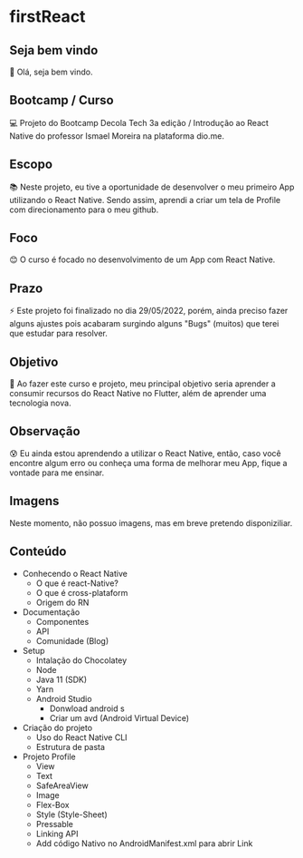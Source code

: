 # firstReact

## Seja bem vindo

👋 Olá, seja bem vindo.

## Bootcamp / Curso

💻 Projeto do Bootcamp Decola Tech 3a edição / Introdução ao React Native do professor Ismael Moreira na plataforma dio.me.

## Escopo

📚 Neste projeto, eu tive a oportunidade de desenvolver o meu primeiro App utilizando o React Native. Sendo assim, aprendi a criar um tela de Profile com direcionamento para o meu github.

## Foco

😊 O curso é focado no desenvolvimento de um App com React Native.

## Prazo

⚡ Este projeto foi finalizado no dia 29/05/2022, porém, ainda preciso fazer alguns ajustes pois acabaram surgindo alguns "Bugs" (muitos) que terei que estudar para resolver.

## Objetivo

🤔 Ao fazer este curso e projeto, meu principal objetivo seria aprender a consumir recursos do React Native no Flutter, além de aprender uma tecnologia nova.

## Observação

😰 Eu ainda estou aprendendo a utilizar o React Native, então, caso você encontre algum erro ou conheça uma forma de melhorar meu App, fique a vontade para me ensinar.

## Imagens

Neste momento, não possuo imagens, mas em breve pretendo disponiziliar.

## Conteúdo

- Conhecendo o React Native
  - O que é react-Native?
  - O que é cross-plataform
  - Origem do RN
- Documentação
  - Componentes
  - API
  - Comunidade (Blog)
- Setup
  - Intalação do Chocolatey
  - Node
  - Java 11 (SDK)
  - Yarn
  - Android Studio
    - Donwload android s
    - Criar um avd (Android Virtual Device)
 - Criação do projeto
    - Uso do React Native CLI
    - Estrutura de pasta
 - Projeto Profile
    - View
    - Text
    - SafeAreaView
    - Image
    - Flex-Box
    - Style (Style-Sheet)
    - Pressable
    - Linking API
    - Add código Nativo no AndroidManifest.xml para abrir Link 
